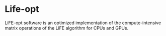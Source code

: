 # Life-opt
LiFE-opt software is an optimized implementation of the compute-intensive matrix operations of the LiFE algorithm for CPUs and GPUs.
